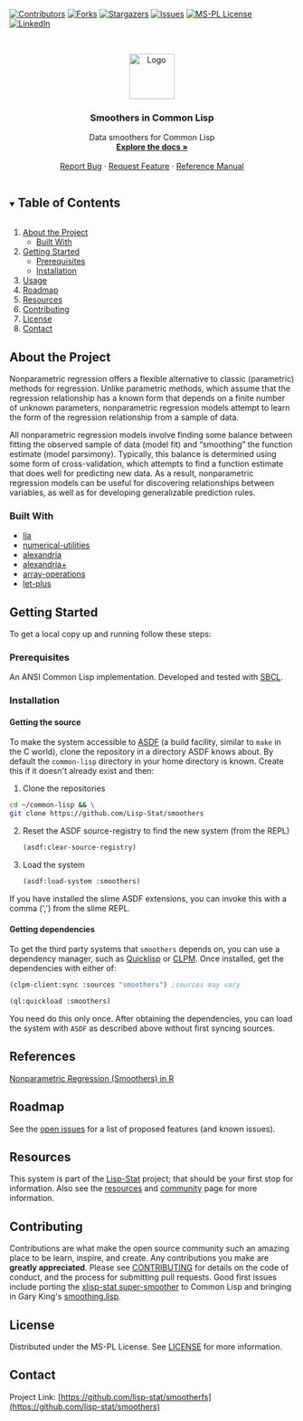 

<!-- PROJECT SHIELDS -->

[![Contributors][contributors-shield]][contributors-url]
[![Forks][forks-shield]][forks-url]
[![Stargazers][stars-shield]][stars-url]
[![Issues][issues-shield]][issues-url]
[![MS-PL License][license-shield]][license-url]
[![LinkedIn][linkedin-shield]][linkedin-url]



<!-- PROJECT LOGO -->
<br />
<p align="center">
  <a href="https://github.com/lisp-stat/lisp-stat">
    <img src="https://lisp-stat.dev/images/stats-image.svg" alt="Logo" width="80" height="80">
  </a>

  <h3 align="center">Smoothers in Common Lisp</h3>

  <p align="center">
	Data smoothers for Common Lisp
	<br />
    <a href="https://lisp-stat.dev/docs/"><strong>Explore the docs »</strong></a>
    <br />
    <br />
    <a href="https://github.com/lisp-stat/smoothers/issues">Report Bug</a>
    ·
    <a href="https://github.com/lisp-stat/smoothers/issues">Request Feature</a>
    ·
    <a href="https://lisp-stat.github.io/smoothers/">Reference Manual</a>
  </p>
</p>



<!-- TABLE OF CONTENTS -->
<details open="open">
  <summary><h2 style="display: inline-block">Table of Contents</h2></summary>
  <ol>
    <li>
      <a href="#about-the-project">About the Project</a>
      <ul>
        <li><a href="#built-with">Built With</a></li>
      </ul>
    </li>
    <li>
      <a href="#getting-started">Getting Started</a>
      <ul>
        <li><a href="#prerequisites">Prerequisites</a></li>
        <li><a href="#installation">Installation</a></li>
      </ul>
    </li>
    <li><a href="#usage">Usage</a></li>
    <li><a href="#roadmap">Roadmap</a></li>
	<li><a href="#resources">Resources</a></li>
    <li><a href="#contributing">Contributing</a></li>
    <li><a href="#license">License</a></li>
    <li><a href="#contact">Contact</a></li>
  </ol>
</details>



<!-- ABOUT THE PROJECT -->
## About the Project

Nonparametric regression offers a flexible alternative to classic (parametric) methods for regression.  Unlike parametric methods, which assume that the regression relationship has a known form that depends on a finite number of unknown parameters, nonparametric regression models attempt to learn the form of the regression relationship from a sample of data.

All nonparametric regression models involve finding some balance between fitting the observed sample of data (model fit) and “smoothing” the function estimate (model parsimony).  Typically, this balance is determined using some form of cross-validation, which attempts to find a function estimate that does well for predicting new data.  As a result, nonparametric regression models can be useful for discovering relationships between variables, as well as for developing generalizable prediction rules.


### Built With

* [lla](https://github.com/Lisp-Stat/lla)
* [numerical-utilities](https://github.com/Lisp-Stat/numerical-utilities)
* [alexandria](https://gitlab.common-lisp.net/alexandria/alexandria)
* [alexandria+](https://github.com/Symbolics/alexandria-plus)
* [array-operations](https://github.com/Lisp-Stat/array-operations)
* [let-plus](https://github.com/sharplispers/let-plus)


<!-- GETTING STARTED -->
## Getting Started

To get a local copy up and running follow these steps:

### Prerequisites

An ANSI Common Lisp implementation. Developed and tested with [SBCL](https://www.sbcl.org/).

### Installation

#### Getting the source

To make the system accessible to [ASDF](https://common-lisp.net/project/asdf/) (a build facility, similar to `make` in the C world), clone the repository in a directory ASDF knows about.  By default the `common-lisp` directory in your home directory is known.  Create this if it doesn't already exist and then:

1. Clone the repositories
```sh
cd ~/common-lisp && \
git clone https://github.com/Lisp-Stat/smoothers
```
2. Reset the ASDF source-registry to find the new system (from the REPL)
   ```lisp
   (asdf:clear-source-registry)
   ```
3. Load the system
   ```lisp
   (asdf:load-system :smoothers)
   ```

If you have installed the slime ASDF extensions, you can invoke this with a comma (',') from the slime REPL.

#### Getting dependencies

To get the third party systems that `smoothers` depends on, you can use a dependency manager, such as [Quicklisp](https://www.quicklisp.org/beta/) or [CLPM](https://www.clpm.dev/). Once installed, get the dependencies with either of:

```lisp
(clpm-client:sync :sources "smoothers") ;sources may vary
```

```lisp
(ql:quickload :smoothers)
```

You need do this only once. After obtaining the dependencies, you can
load the system with `ASDF` as described above without first syncing
sources.


<!-- USAGE EXAMPLES -->
<!--
## Usage

Create a data frame from a file named `sg-weather.csv` on the local disk:

```lisp
(defparameter *df*
	(read-csv #P"LS:DATA;sg-weather.csv"))

```

For more examples, please refer to the
[Documentation](https://lisp-stat.dev/docs/).
-->

## References

[Nonparametric Regression (Smoothers) in R](http://users.stat.umn.edu/~helwig/notes/smooth-notes.html)

<!-- ROADMAP -->
## Roadmap

See the [open issues](https://github.com/lisp-stat/smoothers/issues) for a list of proposed features (and known issues).

## Resources

This system is part of the [Lisp-Stat](https://lisp-stat.dev/) project; that should be your first stop for information. Also see the [resources](https://lisp-stat.dev/docs/resources) and [community](https://lisp-stat.dev/community) page for more information.

<!-- CONTRIBUTING -->
## Contributing

Contributions are what make the open source community such an amazing place to be learn, inspire, and create.  Any contributions you make are **greatly appreciated**.  Please see [CONTRIBUTING](CONTRIBUTING.md) for details on the code of conduct, and the process for submitting pull requests.  Good first issues include porting the [xlisp-stat super-smoother](https://github.com/Lisp-Stat/xls-archive/tree/master/statistics/smoothers/supersmoother) to Common Lisp and bringing in Gary King's [smoothing.lisp](https://github.com/hraban/cl-mathstats/blob/master/dev/smoothing.lisp).

<!-- LICENSE -->
## License

Distributed under the MS-PL License. See [LICENSE](LICENSE) for more information.



<!-- CONTACT -->
## Contact

Project Link: [https://github.com/lisp-stat/smootherfs](https://github.com/lisp-stat/smoothers)



<!-- MARKDOWN LINKS & IMAGES -->
<!-- https://www.markdownguide.org/basic-syntax/#reference-style-links -->
[contributors-shield]: https://img.shields.io/github/contributors/lisp-stat/smoothers.svg?style=for-the-badge
[contributors-url]: https://github.com/lisp-stat/smoothers/graphs/contributors
[forks-shield]: https://img.shields.io/github/forks/lisp-stat/smoothers.svg?style=for-the-badge
[forks-url]: https://github.com/lisp-stat/smoothers/network/members
[stars-shield]: https://img.shields.io/github/stars/lisp-stat/smoothers.svg?style=for-the-badge
[stars-url]: https://github.com/lisp-stat/smoothers/stargazers
[issues-shield]: https://img.shields.io/github/issues/lisp-stat/smoothers.svg?style=for-the-badge
[issues-url]: https://github.com/lisp-stat/smoothers/issues
[license-shield]: https://img.shields.io/github/license/lisp-stat/smoothers.svg?style=for-the-badge
[license-url]: https://github.com/lisp-stat/smoothers/blob/master/LICENSE
[linkedin-shield]: https://img.shields.io/badge/-LinkedIn-black.svg?style=for-the-badge&logo=linkedin&colorB=555
[linkedin-url]: https://www.linkedin.com/company/symbolics/
